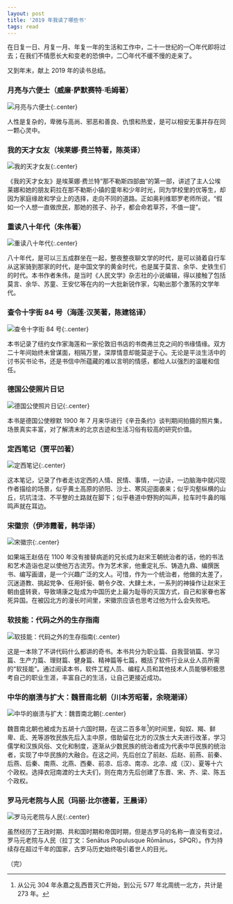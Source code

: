 ```yaml
---
layout: post
title: '2019 年我读了哪些书'
tags: read
---
```


在日复一日、月复一月、年复一年的生活和工作中，二十一世纪的一〇年代即将过去；在我们不情愿长大和变老的恐惧中，二〇年代不缓不慢的走来了。

又到年末，献上 2019 年的读书总结。

### 月亮与六便士（威廉·萨默赛特·毛姆著）

![月亮与六便士]({{site.img_url}}/2019-yue.liang.he.liu.bian.shi.jpg){:.center}

人性是复杂的，卑微与高尚、邪恶和善良、仇恨和热爱，是可以相安无事并存在同一颗心灵中。

### 我的天才女友（埃莱娜·费兰特著，陈英译）

![我的天才女友]({{site.img_url}}/2019-wo.de.tian.cai.nv.you.jpg){:.center}

《我的天才女友》是埃莱娜·费兰特“那不勒斯四部曲”的第一部，讲述了主人公埃莱娜和她的朋友莉拉在那不勒斯小镇的童年和少年时光，同为学校里的优等生，却因为家庭缘故和学业上的选择，走向不同的道路。正如奥利维耶罗老师所说，“假如一个人想一直做庶民，那她的孩子、孙子，都会命若草芥，不值一提”。

### 重读八十年代（朱伟著）

![重读八十年代]({{site.img_url}}/2019-chong.du.ba.shi.nian.dai.jpg){:.center}

八十年代，是可以三五成群坐在一起，整夜整夜聊文学的时代，是可以骑着自行车从这家骑到那家的时代，是中国文学的黄金时代，也是属于莫言、余华、史铁生们的时代。本书作者朱伟，是当时《人民文学》杂志社的小说编辑，得以接触了包括莫言、余华、苏童、王安忆等在内的一大批新锐作家，勾勒出那个激荡的文学年代。

### 查令十字街 84 号（海莲·汉芙著，陈建铭译）

![查令十字街 84 号]({{site.img_url}}/2019-cha.ling.shi.zi.jie.jpg){:.center}

本书记录了纽约女作家海莲和一家伦敦旧书店的书商弗兰克之间的书缘情缘。双方二十年间始终未曾谋面，相隔万里，深厚情意却能莫逆于心。无论是平淡生活中的讨书买书论书，还是书信中所蕴藏的难以言明的情感，都给人以强烈的温暖和信任。

### 德国公使照片日记

![德国公使照片日记]({{site.img_url}}/2019-de.guo.gong.shi.zhao.pian.ri.ji.jpg){:.center}

本书是德国公使穆默 1900 年 7 月来华进行《辛丑条约》谈判期间拍摄的照片集，场景真实丰富，对了解清末的北京古迹和生活习俗有较高的研究价值。

### 定西笔记（贾平凹著）

![定西笔记]({{site.img_url}}/2019-ding.xi.bi.ji.jpg){:.center}

这本笔记，记录了作者走访定西的人情、民情、事情，一边读，一边脑海中就闪现作者描绘的场景，似乎黄土高原的骄阳、沙土、寒风迎面袭来；似乎沟壑纵横的山丘，坑坑洼洼、不平整的土路就在脚下；似乎巷道中野狗的叫声，拉车时牛鼻的嗡鸣声就在耳边。

### 宋徽宗（伊沛霞著，韩华译）

![宋徽宗]({{site.img_url}}/2019-song.hui.zong.jpg){:.center}

如果端王赵佶在 1100 年没有接替病逝的兄长成为赵宋王朝统治者的话，他的书法和艺术造诣也足以使他万古流芳。作为艺术家，他重定礼乐、铸造九鼎、编撰医书、编写画谱，是一个兴趣广泛的文人。可惜，作为一个统治者，他做的太差了，沉迷道教、挑起党争、任用奸佞、朝令夕改、大肆土木，一系列的神操作让赵宋王朝由盛转衰，导致靖康之耻成为中国历史上最为耻辱的灭国方式，自己和家眷也客死异国。在被囚北方的漫长时间里，宋徽宗应该也思考过他为什么会失败吧。

### 软技能：代码之外的生存指南

![软技能：代码之外的生存指南]({{site.img_url}}/2019-ruan.ji.neng.jpg){:.center}

这是一本除了不讲代码什么都讲的奇书。本书共分为职业篇、自我营销篇、学习篇、生产力篇、理财篇、健身篇、精神篇等七篇，概括了软件行业从业人员所需的“软技能”。通过阅读本书，软件工程人员、编程人员和其他技术人员能够积极思考自己的职业生涯，丰富自己的生活，让自己更接近成功。

### 中华的崩溃与扩大：魏晋南北朝（川本芳昭著，余晓潮译）

![中华的崩溃与扩大：魏晋南北朝]({{site.img_url}}/2019-zhong.hua.de.beng.kui.yu.kuo.da.jpg){:.center}

魏晋南北朝也被成为五胡十六国时期，在这二百多年[^1]的时间里，匈奴、羯、鲜卑、氐、羌等游牧民族先后入主中原，借助留在北方的汉族士大夫进行改革，学习儒学和汉族风俗、文化和制度，逐渐从少数民族的统治者成为代表中华民族的统治者，实现了中华民族的大融合。在这之间，先后创立了前赵、后赵、前燕、前秦、后燕、后秦、南燕、北燕、西秦、前凉、后凉、南凉、北凉、成（汉）、夏等十六个政权。选择衣冠南渡的士大夫们，则在南方先后创建了东晋、宋、齐、梁、陈五个政权。

### 罗马元老院与人民（玛丽·比尔德著，王晨译）

![罗马元老院与人民]({{site.img_url}}/2019-luo.ma.yuan.lao.yuan.yu.ren.min.jpg){:.center}

虽然经历了王政时期、共和国时期和帝国时期，但是古罗马的名称一直没有变过，罗马元老院与人民（拉丁文：Senātus Populusque Rōmānus，SPQR）。作为持续存在超过千年的国家，古罗马历史始终吸引着世人的目光。

（完）

[^1]: 从公元 304 年永嘉之乱西晋灭亡开始，到公元 577 年北周统一北方，共计是 273 年。